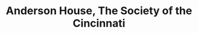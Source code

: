 ---
layout: repo
title: "Anderson House, The Society of the Cincinnati"
id: 24017
permalink: repos/24017/
---